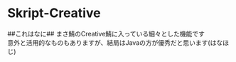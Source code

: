 # Skript-Creative
##これはなに##
まさ鯖のCreative鯖に入っている細々とした機能です  
意外と活用的なものもありますが、結局はJavaの方が優秀だと思います(はなほじ)
